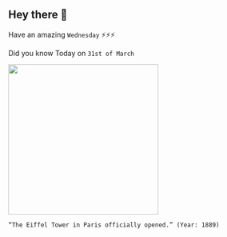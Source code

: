 ## Hey there 👋
Have an amazing `Wednesday` ⚡⚡⚡

Did you know Today on `31st of March`
 
 [<img src="https://www.toureiffel.paris/sites/default/files/styles/1200x675/public/actualite/image_principale/Expo_universelle_1889.jpg?itok=R04yXdCc" width="300" />](https://www.history.com/this-day-in-history/eiffel-tower-opens) 
 ```
“The Eiffel Tower in Paris officially opened.” (Year: 1889)
```
